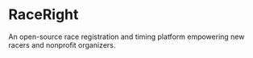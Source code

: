 # RaceRight
An open-source race registration and timing platform empowering new racers and nonprofit organizers.
